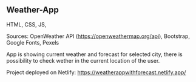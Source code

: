 ## Weather-App

HTML, CSS, JS, 

Sources: OpenWeather API (https://openweathermap.org/api), Bootstrap, Google Fonts, Pexels

App is showing current weather and forecast for selected city, there is possibility to check wether in the current location of the user.

Project deployed on Netlify:
https://weatherappwithforecast.netlify.app/

